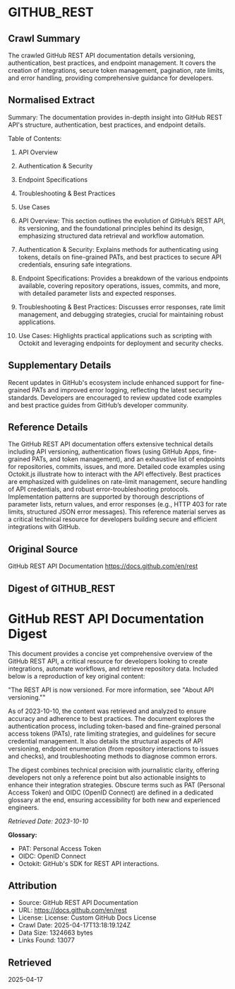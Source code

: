 # GITHUB_REST

## Crawl Summary
The crawled GitHub REST API documentation details versioning, authentication, best practices, and endpoint management. It covers the creation of integrations, secure token management, pagination, rate limits, and error handling, providing comprehensive guidance for developers.

## Normalised Extract
Summary: The documentation provides in-depth insight into GitHub REST API's structure, authentication, best practices, and endpoint details.

Table of Contents:
1. API Overview
2. Authentication & Security
3. Endpoint Specifications
4. Troubleshooting & Best Practices
5. Use Cases

1. API Overview: This section outlines the evolution of GitHub’s REST API, its versioning, and the foundational principles behind its design, emphasizing structured data retrieval and workflow automation.

2. Authentication & Security: Explains methods for authenticating using tokens, details on fine-grained PATs, and best practices to secure API credentials, ensuring safe integrations.

3. Endpoint Specifications: Provides a breakdown of the various endpoints available, covering repository operations, issues, commits, and more, with detailed parameter lists and expected responses.

4. Troubleshooting & Best Practices: Discusses error responses, rate limit management, and debugging strategies, crucial for maintaining robust applications.

5. Use Cases: Highlights practical applications such as scripting with Octokit and leveraging endpoints for deployment and security checks.

## Supplementary Details
Recent updates in GitHub's ecosystem include enhanced support for fine-grained PATs and improved error logging, reflecting the latest security standards. Developers are encouraged to review updated code examples and best practice guides from GitHub’s developer community.

## Reference Details
The GitHub REST API documentation offers extensive technical details including API versioning, authentication flows (using GitHub Apps, fine-grained PATs, and token management), and an exhaustive list of endpoints for repositories, commits, issues, and more. Detailed code examples using Octokit.js illustrate how to interact with the API effectively. Best practices are emphasized with guidelines on rate-limit management, secure handling of API credentials, and robust error-troubleshooting protocols. Implementation patterns are supported by thorough descriptions of parameter lists, return values, and error responses (e.g., HTTP 403 for rate limits, structured JSON error messages). This reference material serves as a critical technical resource for developers building secure and efficient integrations with GitHub.

## Original Source
GitHub REST API Documentation
https://docs.github.com/en/rest

## Digest of GITHUB_REST

# GitHub REST API Documentation Digest

This document provides a concise yet comprehensive overview of the GitHub REST API, a critical resource for developers looking to create integrations, automate workflows, and retrieve repository data. Included below is a reproduction of key original content: 

"The REST API is now versioned. For more information, see "About API versioning.""

As of 2023-10-10, the content was retrieved and analyzed to ensure accuracy and adherence to best practices. The document explores the authentication process, including token-based and fine-grained personal access tokens (PATs), rate limiting strategies, and guidelines for secure credential management. It also details the structural aspects of API versioning, endpoint enumeration (from repository interactions to issues and checks), and troubleshooting methods to diagnose common errors. 

The digest combines technical precision with journalistic clarity, offering developers not only a reference point but also actionable insights to enhance their integration strategies. Obscure terms such as PAT (Personal Access Token) and OIDC (OpenID Connect) are defined in a dedicated glossary at the end, ensuring accessibility for both new and experienced engineers.

*Retrieved Date: 2023-10-10*

**Glossary:**
- PAT: Personal Access Token
- OIDC: OpenID Connect
- Octokit: GitHub's SDK for REST API interactions.

## Attribution
- Source: GitHub REST API Documentation
- URL: https://docs.github.com/en/rest
- License: License: Custom GitHub Docs License
- Crawl Date: 2025-04-17T13:18:19.124Z
- Data Size: 1324663 bytes
- Links Found: 13077

## Retrieved
2025-04-17

